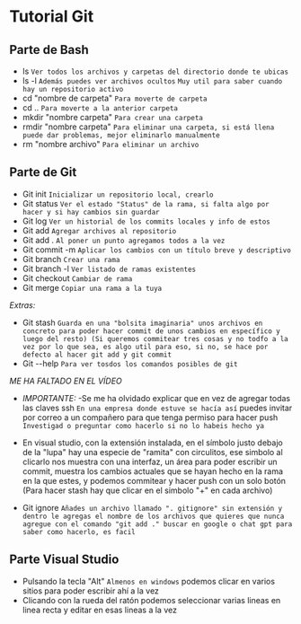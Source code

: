 # Tutorial Git

## Parte de Bash

- ls  `Ver todos los archivos y carpetas del directorio donde te ubicas`
- ls -l   `Además puedes ver archivos ocultos` `Muy util para saber cuando hay un repositorio activo`
- cd "nombre de carpeta"   `Para moverte de carpeta`
- cd ..   `Para moverte a la anterior carpeta`
- mkdir "nombre carpeta"   `Para crear una carpeta`
- rmdir "nombre carpeta"   `Para eliminar una carpeta, si está llena puede dar problemas, mejor eliminarlo manualmente`
- rm "nombre archivo"   `Para eliminar un archivo`

## Parte de Git

- Git init `Inicializar un repositorio local, crearlo`
- Git status `Ver el estado "Status" de la rama, si falta algo por hacer y si hay cambios sin guardar`
- Git log `Ver un historial de los commits locales y info de estos`
- Git add `Agregar archivos al repositorio`
- Git add . `Al poner un punto agregamos todos a la vez`
- Git commit -m `Aplicar los cambios con un título breve y descriptivo`
- Git branch `Crear una rama`
- Git branch -l `Ver listado de ramas existentes`
- Git checkout `Cambiar de rama`
- Git merge `Copiar una rama a la tuya`

_Extras:_

- Git stash `Guarda en una "bolsita imaginaria" unos archivos en concreto para poder hacer commit de unos cambios en específico y luego del resto) (Si queremos commitear tres cosas y no todfo a la vez por lo que sea, es algo util para eso, si no, se hace por defecto al hacer git add y git commit`
- Git --help `Para ver tosdos los comandos posibles de git`


_ME HA FALTADO EN EL VÍDEO_

- *IMPORTANTE:* -Se me ha olvidado explicar que en vez de agregar todas las claves ssh `En una empresa donde estuve se hacía así` puedes invitar por correo a un compañero para que tenga permiso para hacer push `Investigad o preguntar como hacerlo si no lo habeis hecho ya`

- En visual studio, con la extensión instalada, en el símbolo  justo debajo de la "lupa" hay una especie de "ramita" con circulitos, ese simbolo al clicarlo nos muestra con una interfaz, un área para poder escribir un commit, muestra los cambios actuales que se hayan hecho en la rama en la que estes, y podemos commitear y hacer push con un solo botón (Para hacer stash hay que clicar en el simbolo "+" en cada archivo)

- Git ignore `Añades un archivo llamado ". gitignore" sin extensión y dentro le agregas el nombre de los archivos que quieres que nunca agregue con el comando "git add ." buscar en google o chat gpt para saber como hacerlo, es facil`

## Parte Visual Studio

- Pulsando la tecla "Alt" `Almenos en windows` podemos clicar en varios sitios para poder escribir ahí a la vez
- Clicando con la rueda del ratón podemos seleccionar varias lineas en linea recta y editar en esas lineas a la vez

  


